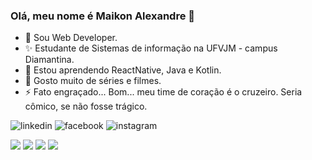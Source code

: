 ### Olá, meu nome é Maikon Alexandre 👋
- 🔭 Sou Web Developer.
- ✨ Estudante de Sistemas de informação na UFVJM - campus Diamantina.
- 🌱 Estou aprendendo ReactNative, Java e Kotlin.
- 💬 Gosto muito de séries e filmes.
- ⚡ Fato engraçado... Bom... meu time de coração é o cruzeiro. Seria cômico, se não fosse trágico.

![linkedin](https://img.shields.io/badge/LinkedIn-0077B5?style=for-the-badge&logo=linkedin&logoColor=white)
![facebook](https://img.shields.io/badge/Facebook-1877F2?style=for-the-badge&logo=facebook&logoColor=white)
![instagram](https://img.shields.io/badge/Instagram-E4405F?style=for-the-badge&logo=instagram&logoColor=white)




![](https://img.shields.io/badge/HTML5-E34F26?style=for-the-badge&logo=html5&logoColor=white)
![](https://img.shields.io/badge/CSS3-1572B6?style=for-the-badge&logo=css3&logoColor=white)
![](https://img.shields.io/badge/JavaScript-323330?style=for-the-badge&logo=javascript&logoColor=F7DF1E)
![](https://img.shields.io/badge/MySQL-005C84?style=for-the-badge&logo=mysql&logoColor=white)

<!--
**maikonalexandre/maikonalexandre** is a ✨ _special_ ✨ repository because its `README.md` (this file) appears on your GitHub profile.

Here are some ideas to get you started:

- 🔭 I’m currently working on ...
- 🌱 I’m currently learning ...
- 👯 I’m looking to collaborate on ...
- 🤔 I’m looking for help with ...
- 💬 Ask me about ...
- 📫 How to reach me: ...
- 😄 Pronouns: ...
- ⚡ Fun fact: ...
-->
